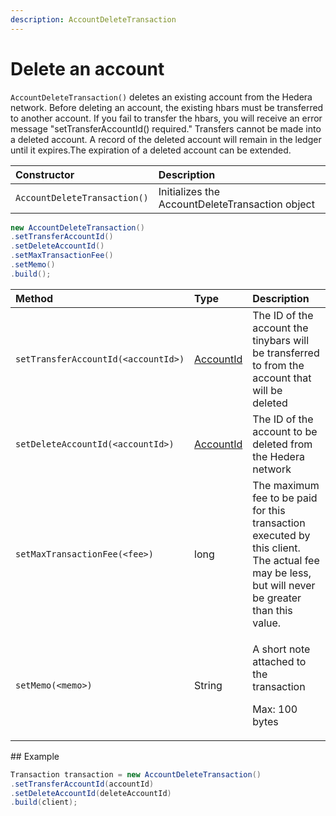 ```yaml
---
description: AccountDeleteTransaction
---
```


# Delete an account

`AccountDeleteTransaction()` deletes an existing account from the Hedera network. Before deleting an account, the existing hbars must be transferred to another account. If you fail to transfer the hbars, you will receive an error message "setTransferAccountId\(\) required." Transfers cannot be made into a deleted account. A record of the deleted account will remain in the ledger until it expires.The expiration of a deleted account can be extended.

| Constructor | Description |
| :--- | :--- |
| `AccountDeleteTransaction()` | Initializes the AccountDeleteTransaction object |

```java
new AccountDeleteTransaction()
.setTransferAccountId()
.setDeleteAccountId()
.setMaxTransactionFee()
.setMemo()
.build();
```

<table>
  <thead>
    <tr>
      <th style="text-align:left">Method</th>
      <th style="text-align:left">Type</th>
      <th style="text-align:left">Description</th>
    </tr>
  </thead>
  <tbody>
    <tr>
      <td style="text-align:left"><code>setTransferAccountId(&lt;accountId&gt;)</code>
      </td>
      <td style="text-align:left"><a href="../user-defined-data-types.md#accountid">AccountId</a>
      </td>
      <td style="text-align:left">The ID of the account the tinybars will be transferred to from the account
        that will be deleted</td>
    </tr>
    <tr>
      <td style="text-align:left"><code>setDeleteAccountId(&lt;accountId&gt;)</code>
      </td>
      <td style="text-align:left"><a href="../user-defined-data-types.md#accountid">AccountId</a>
      </td>
      <td style="text-align:left">The ID of the account to be deleted from the Hedera network</td>
    </tr>
    <tr>
      <td style="text-align:left"><code>setMaxTransactionFee(&lt;fee&gt;)</code>
      </td>
      <td style="text-align:left">long</td>
      <td style="text-align:left">The maximum fee to be paid for this transaction executed by this client.
        The actual fee may be less, but will never be greater than this value.</td>
    </tr>
    <tr>
      <td style="text-align:left"><code>setMemo(&lt;memo&gt;)</code>
      </td>
      <td style="text-align:left">String</td>
      <td style="text-align:left">
        <p>A short note attached to the transaction</p>
        <p>Max: 100 bytes</p>
      </td>
    </tr>
  </tbody>
</table>##  Example

```java
Transaction transaction = new AccountDeleteTransaction()
.setTransferAccountId(accountId)
.setDeleteAccountId(deleteAccountId)
.build(client);
```

